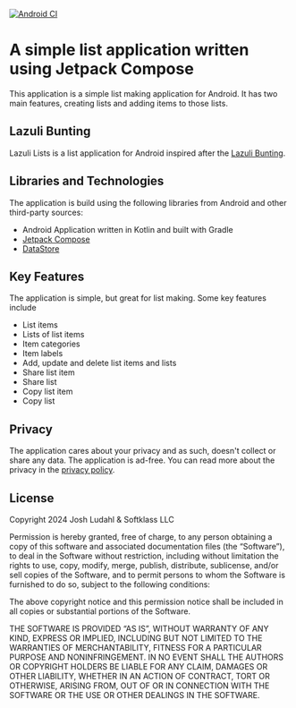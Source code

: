 [![Android CI](https://github.com/JoshLudahl/Lazuli/actions/workflows/android.yml/badge.svg)](https://github.com/JoshLudahl/Lazuli/actions/workflows/android.yml)

# A simple list application written using Jetpack Compose
This application is a simple list making application for Android. It has two main features, creating lists and adding items to those lists.

## Lazuli Bunting
Lazuli Lists is a list application for Android inspired after the 
[Lazuli Bunting](https://myodfw.com/wildlife-viewing/species/towhees-sparrows-grosbeaks-and-buntings).

## Libraries and Technologies
The application is build using the following libraries from Android and other third-party sources:
- Android Application written in Kotlin and built with Gradle
- [Jetpack Compose](https://developer.android.com/jetpack/compose)
- [DataStore](https://developer.android.com/topic/libraries/architecture/datastore)

## Key Features
The application is simple, but great for list making. Some key features include
- List items
- Lists of list items
- Item categories
- Item labels
- Add, update and delete list items and lists
- Share list item
- Share list
- Copy list item
- Copy list

## Privacy
The application cares about your privacy and as such, doesn't collect or share any data. The application is ad-free.
You can read more about the privacy in the [privacy policy](https://softklass/lazuli/privacy.html).

## License
Copyright 2024 Josh Ludahl & Softklass LLC

Permission is hereby granted, free of charge, to any person obtaining a copy of this software and associated documentation files (the “Software”), to deal in the Software without restriction, including without limitation the rights to use, copy, modify, merge, publish, distribute, sublicense, and/or sell copies of the Software, and to permit persons to whom the Software is furnished to do so, subject to the following conditions:

The above copyright notice and this permission notice shall be included in all copies or substantial portions of the Software.

THE SOFTWARE IS PROVIDED “AS IS”, WITHOUT WARRANTY OF ANY KIND, EXPRESS OR IMPLIED, INCLUDING BUT NOT LIMITED TO THE WARRANTIES OF MERCHANTABILITY, FITNESS FOR A PARTICULAR PURPOSE AND NONINFRINGEMENT. IN NO EVENT SHALL THE AUTHORS OR COPYRIGHT HOLDERS BE LIABLE FOR ANY CLAIM, DAMAGES OR OTHER LIABILITY, WHETHER IN AN ACTION OF CONTRACT, TORT OR OTHERWISE, ARISING FROM, OUT OF OR IN CONNECTION WITH THE SOFTWARE OR THE USE OR OTHER DEALINGS IN THE SOFTWARE.
